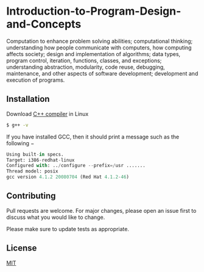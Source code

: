 # Introduction-to-Program-Design-and-Concepts
Computation to enhance problem solving abilities; computational thinking; understanding how people communicate with computers, how computing affects society; design and implementation of algorithms; data types, program control, iteration, functions, classes, and exceptions; understanding abstraction, modularity, code reuse, debugging, maintenance, and other aspects of software development; development and execution of programs.

## Installation

Download [C++ compiler](https://www.tutorialspoint.com/How-to-Install-Cplusplus-Compiler-on-Linux) in Linux

```bash
$ g++ -v
```

If you have installed GCC, then it should print a message such as the following −


```python
Using built-in specs.
Target: i386-redhat-linux
Configured with: ../configure --prefix=/usr .......
Thread model: posix
gcc version 4.1.2 20080704 (Red Hat 4.1.2-46)
```

## Contributing
Pull requests are welcome. For major changes, please open an issue first to discuss what you would like to change.

Please make sure to update tests as appropriate.

## License
[MIT](https://choosealicense.com/licenses/mit/)
